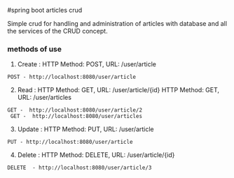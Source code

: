 #spring boot articles crud

Simple crud for handling and administration of articles with database and all the services of the CRUD concept.

### methods of use

1. Create :
HTTP Method: POST, URL: /user/article
```
POST - http://localhost:8080/user/article
```

2. Read :
HTTP Method: GET, URL: /user/article/{id}
HTTP Method: GET, URL: /user/articles
```
GET -  http://localhost:8080/user/article/2
 GET -  http://localhost:8080/user/articles
```

3. Update :
HTTP Method: PUT, URL: /user/article
```
PUT - http://localhost:8080/user/article
```

4. Delete :
HTTP Method: DELETE, URL: /user/article/{id}
```
DELETE  - http://localhost:8080/user/article/3
```


